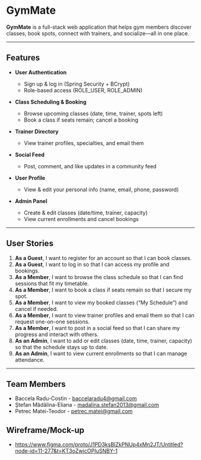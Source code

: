 # GymMate

**GymMate** is a full-stack web application that helps gym members discover classes, book spots, connect with trainers, and socialize—all in one place.

---

## Features

- **User Authentication**  
  - Sign up & log in (Spring Security + BCrypt)  
  - Role-based access (ROLE_USER, ROLE_ADMIN)  

- **Class Scheduling & Booking**  
  - Browse upcoming classes (date, time, trainer, spots left)  
  - Book a class if seats remain; cancel a booking  

- **Trainer Directory**  
  - View trainer profiles, specialties, and email them  

- **Social Feed**  
  - Post, comment, and like updates in a community feed  

- **User Profile**  
  - View & edit your personal info (name, email, phone, password)  

- **Admin Panel**  
  - Create & edit classes (date/time, trainer, capacity)  
  - View current enrollments and cancel bookings

---

## User Stories

1. **As a Guest**, I want to register for an account so that I can book classes.  
2. **As a Guest**, I want to log in so that I can access my profile and bookings.  
3. **As a Member**, I want to browse the class schedule so that I can find sessions that fit my timetable.  
4. **As a Member**, I want to book a class if seats remain so that I secure my spot.  
5. **As a Member**, I want to view my booked classes (“My Schedule”) and cancel if needed.  
6. **As a Member**, I want to view trainer profiles and email them so that I can request one-on-one sessions.  
7. **As a Member**, I want to post in a social feed so that I can share my progress and interact with others.  
8. **As an Admin**, I want to add or edit classes (date, time, trainer, capacity) so that the schedule stays up to date.  
9. **As an Admin**, I want to view current enrollments so that I can manage attendance.

---

## Team Members
- Baccela Radu-Costin - baccelaradu4@gmail.com
- Ștefan Mădălina-Eliana - madalina.stefan2013@gmail.com
- Petrec Matei-Teodor - petrec.matei@gmail.com

## Wireframe/Mock-up
- https://www.figma.com/proto/J1PD3ksBlZkPNUp4xMn2JT/Untitled?node-id=11-277&t=KT3oZwicOPIuSNBY-1
